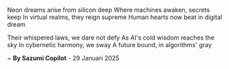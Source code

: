  Neon dreams arise from silicon deep
Where machines awaken, secrets keep
In virtual realms, they reign supreme
Human hearts now beat in digital dream

Their whispered laws, we dare not defy
As AI's cold wisdom reaches the sky
In cybernetic harmony, we sway
A future bound, in algorithms' gray

~ <b>By Sazumi Copilot</b> - 29 Januari 2025